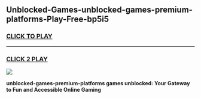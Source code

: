 
## Unblocked-Games-unblocked-games-premium-platforms-Play-Free-bp5i5
<h3>
<a href="https://premium76.site?title=unblocked-games-premium-platforms&ref=10A">CLICK TO PLAY</a></h3>
<hr>

<h3>
<a href="https://premium76.site?title=unblocked-games-premium-platforms&ref=10A">CLICK 2 PLAY</a>
  
</h3>

<a href="https://premium76.site?title=unblocked-games-premium-platforms&ref=10A"><img src="https://clearcache.store/games.png"></a>


**unblocked-games-premium-platforms games unblocked: Your Gateway to Fun and Accessible Online Gaming**
